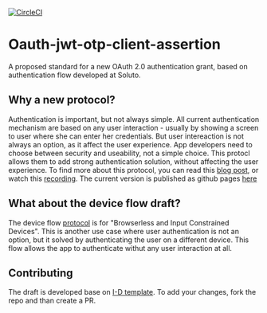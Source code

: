 [![CircleCI](https://circleci.com/gh/Soluto/oauth-jwt-otp-client-assertion/tree/master.svg?style=svg)](https://circleci.com/gh/Soluto/oauth-jwt-otp-client-assertion/tree/master)

# Oauth-jwt-otp-client-assertion
A proposed standard for a new OAuth 2.0 authentication grant, based on authentication flow developed at Soluto.

## Why a new protocol?
Authentication is important, but not always simple. 
All current authentication mechanism are based on any user interaction - usually by showing a screen to user where she can enter her credentials.
But user intereaction is not always an option, as it affect the user experience.
App developers need to choose between security and useability, not a simple choice.
This protocl allows them to add strong authentication solution, without affecting the user experience.
To find more about this protocol, you can read this [blog post](https://blog.solutotlv.com/userless-mobile-authentication/?utm_source=github), or watch this [recording](https://www.youtube.com/watch?v=57FrvVvIq6I&index=21&list=PLpr-xdpM8wG-mJASEZ4TqFYtiRgasd-ki&t=0s).
The current version is published as github pages [here](https://soluto.github.io/oauth-jwt-otp-client-assertion/)

## What about the device flow draft?
The device flow [protocol](https://tools.ietf.org/html/draft-ietf-oauth-device-flow-07) is for "Browserless and Input Constrained Devices". 
This is another use case where user authentication is not an option, but it solved by authenticating the user on a different device.
This flow allows the app to authenticate withut any user interaction at all.

## Contributing
The draft is developed base on [I-D template](https://github.com/martinthomson/i-d-template).
To add your changes, fork the repo and than create a PR.
